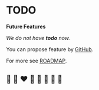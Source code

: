 # TODO

**Future Features**

*We do not have **todo** now.*

You can propose feature by [GitHub](https://github.com/helvm/heltc/issues).

For more see [ROADMAP](../developers/ROADMAP.md).

## 🦄 🌈 ❤️ 💛 💚 💙 🤍 🖤
